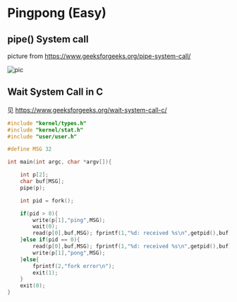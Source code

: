 # Pingpong (Easy)

## pipe() System call

picture from https://www.geeksforgeeks.org/pipe-system-call/

![pic](/xv6/lab1/Process.jpg)

## Wait System Call in C

见 https://www.geeksforgeeks.org/wait-system-call-c/

```c
#include "kernel/types.h"
#include "kernel/stat.h"
#include "user/user.h"

#define MSG 32

int main(int argc, char *argv[]){

    int p[2];
    char buf[MSG];
    pipe(p);

    int pid = fork();

    if(pid > 0){
        write(p[1],"ping",MSG);
        wait(0);
        read(p[0],buf,MSG); fprintf(1,"%d: received %s\n",getpid(),buf);
    }else if(pid == 0){
        read(p[0],buf,MSG); fprintf(1,"%d: received %s\n",getpid(),buf);
        write(p[1],"pong",MSG);
    }else{
        fprintf(2,"fork error\n");
        exit(1);
    }
    exit(0);
}
```